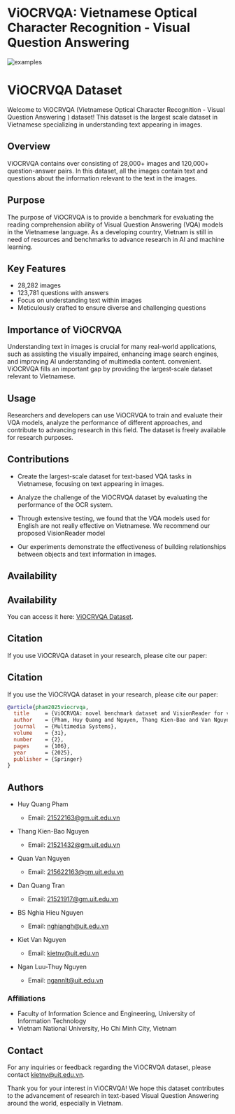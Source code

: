 ViOCRVQA: Vietnamese Optical Character Recognition - Visual Question Answering
=====

![examples](sample.png)

# ViOCRVQA Dataset

Welcome to ViOCRVQA (Vietnamese Optical Character Recognition - Visual Question Answering ) dataset! This dataset is the largest scale dataset in Vietnamese specializing in understanding text appearing in images.

## Overview

ViOCRVQA contains over consisting of 28,000+ images and 120,000+ question-answer pairs. In this dataset, all the images contain
text and questions about the information relevant to the text in the images.

## Purpose

The purpose of ViOCRVQA is to provide a benchmark for evaluating the reading comprehension ability of Visual Question Answering (VQA) models in the Vietnamese language. As a developing country, Vietnam is still in need of resources and benchmarks to advance research in AI and machine learning.

## Key Features

- 28,282 images
- 123,781 questions with answers
- Focus on understanding text within images
- Meticulously crafted to ensure diverse and challenging questions

## Importance of ViOCRVQA

Understanding text in images is crucial for many real-world applications, such as assisting the visually impaired, enhancing image search engines, and improving AI understanding of multimedia content. convenient. ViOCRVQA fills an important gap by providing the largest-scale dataset relevant to Vietnamese.

## Usage

Researchers and developers can use ViOCRVQA to train and evaluate their VQA models, analyze the performance of different approaches, and contribute to advancing research in this field. The dataset is freely available for research purposes.

## Contributions
- Create the largest-scale dataset for text-based VQA tasks in Vietnamese, focusing on text appearing in images.

- Analyze the challenge of the ViOCRVQA dataset by evaluating the performance of the OCR system.

- Through extensive testing, we found that the VQA models used for English are not really effective on Vietnamese. We recommend our proposed VisionReader model

- Our experiments demonstrate the effectiveness of building relationships between objects and text information in images.

## Availability

## Availability  

You can access it here: [ViOCRVQA Dataset](https://huggingface.co/datasets/huyhuy123/ViOCRVQA).

## Citation

If you use ViOCRVQA dataset in your research, please cite our paper:

## Citation
If you use the ViOCRVQA dataset in your research, please cite our paper:

```bibtex
@article{pham2025viocrvqa,
  title     = {ViOCRVQA: novel benchmark dataset and VisionReader for visual question answering by understanding Vietnamese text in images},
  author    = {Pham, Huy Quang and Nguyen, Thang Kien-Bao and Van Nguyen, Quan and Tran, Dan Quang and Nguyen, Nghia Hieu and Van Nguyen, Kiet and Nguyen, Ngan Luu-Thuy},
  journal   = {Multimedia Systems},
  volume    = {31},
  number    = {2},
  pages     = {106},
  year      = {2025},
  publisher = {Springer}
}
```


## Authors
- Huy Quang Pham
  - Email: [21522163@gm.uit.edu.vn](mailto:21522163@gm.uit.edu.vn)

- Thang Kien-Bao Nguyen
  - Email: [21521432@gm.uit.edu.vn](mailto:21521432@gm.uit.edu.vn)

- Quan Van Nguyen
  - Email: [215622163@gm.uit.edu.vn](mailto:215622163@gm.uit.edu.vn)

- Dan Quang Tran
  - Email: [21521917@gm.uit.edu.vn](mailto:21521917@gm.uit.edu.vn)


- BS Nghia Hieu Nguyen
  - Email: [nghiangh@uit.edu.vn](mailto:nghiangh@uit.edu.vn)

- Kiet Van Nguyen
  - Email: [kietnv@uit.edu.vn](mailto:kietnv@uit.edu.vn)

- Ngan Luu-Thuy Nguyen
  - Email: [ngannlt@uit.edu.vn](mailto:ngannlt@uit.edu.vn)

### Affiliations

- Faculty of Information Science and Engineering, University of Information Technology
- Vietnam National University, Ho Chi Minh City, Vietnam

## Contact

For any inquiries or feedback regarding the ViOCRVQA dataset, please contact  [kietnv@uit.edu.vn](mailto:kietnv@uit.edu.vn).

Thank you for your interest in ViOCRVQA! We hope this dataset contributes to the advancement of research in text-based Visual Question Answering around the world, especially in Vietnam.